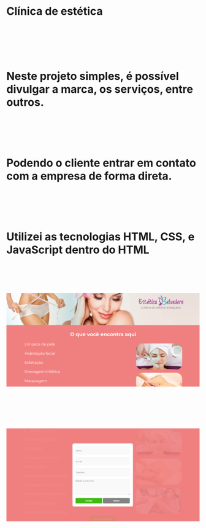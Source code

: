 <h1>Clínica de estética<h1>
  <br>
  <br>
  <p>Neste projeto simples, é possível divulgar a marca, os serviços, entre outros.<p>
  <br>
  <br>
  <p>Podendo o cliente entrar em contato com a empresa de forma direta.<p>
  <br>
  <br>
  <p>Utilizei as tecnologias HTML, CSS, e JavaScript dentro do HTML<p>
  <br>
  <br>
  <img src="https://github.com/Mizael86/Clinica-estetica/blob/master/assets/site_pt1.png" />
  <br>
  <br>
  <br>
  
  <br>
  <img src="https://github.com/Mizael86/Clinica-estetica/blob/master/assets/site_pt2.png" />
